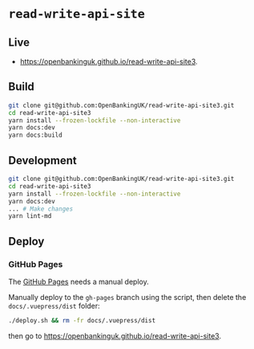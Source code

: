 # `read-write-api-site`

## Live

* <https://openbankinguk.github.io/read-write-api-site3>.

## Build

```sh
git clone git@github.com:OpenBankingUK/read-write-api-site3.git
cd read-write-api-site3
yarn install --frozen-lockfile --non-interactive
yarn docs:dev
yarn docs:build
```

## Development

```sh
git clone git@github.com:OpenBankingUK/read-write-api-site3.git
cd read-write-api-site3
yarn install --frozen-lockfile --non-interactive
yarn docs:dev
... # Make changes
yarn lint-md
```

## Deploy

### GitHub Pages

The [GitHub Pages](https://pages.github.com/) needs a manual deploy.

Manually deploy to the `gh-pages` branch using the script, then delete the `docs/.vuepress/dist` folder:

```sh
./deploy.sh && rm -fr docs/.vuepress/dist
```

then go to <https://openbankinguk.github.io/read-write-api-site3>.
